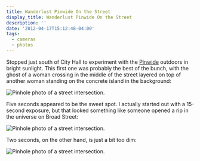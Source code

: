 ```yaml
---
title: Wanderlust Pinwide On the Street
display_title: Wanderlust Pinwide On the Street
description: ''
date: '2012-04-17T15:12:48-04:00'
tags:
  - cameras
  - photos
---
```

Stopped just south of City Hall to experiment with the [Pinwide](http://wanderlustcameras.com/products/pinwide.html) outdoors in bright sunlight. This first one was probably the best of the bunch, with the ghost of a woman crossing in the middle of the street layered on top of another woman standing on the concrete island in the background:

![Pinhole photo of a street intersection.](pinwide-1.jpg "5-second exposure")

Five seconds appeared to be the sweet spot. I actually started out with a 15-second exposure, but that looked something like someone opened a rip in the universe on Broad Street:

![Pinhole photo of a street intersection.](pinwide-2.jpg "15-second exposure")

Two seconds, on the other hand, is just a bit too dim:

![Pinhole photo of a street intersection.](pinwide-3.jpg "2-second exposure")